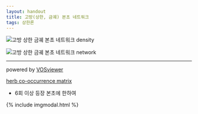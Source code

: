 ```yaml
---
layout: handout
title: 고방(상한, 금궤) 본초 네트워크
tags: 상한론
---
```


![고방 상한 금궤 본초 네트워크 density]( {{site.baseurl}}/img/etc/herb_network/herb_density.png )

![고방 상한 금궤 본초 네트워크 network]( {{site.baseurl}}/img/etc/herb_network/herb_network.png )

***

powered by [VOSviewer](http://www.vosviewer.com/)

[herb co-occurrence matrix]( {{site.baseurl}}/img/etc/herb_network/herb_matrix.tsv )

* 6회 이상 등장 본초에 한하여



{% include imgmodal.html %}
